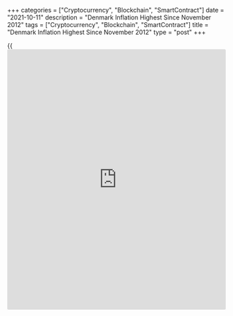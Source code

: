 +++
categories = ["Cryptocurrency", "Blockchain", "SmartContract"]
date = "2021-10-11"
description = "Denmark Inflation Highest Since November 2012"
tags = ["Cryptocurrency", "Blockchain", "SmartContract"]
title = "Denmark Inflation Highest Since November 2012"
type = "post"
+++

{{<iframe id="large-banner" src="https://www.bounty.group/#slide=8.0" width="100%" height="600" scrolling="no" style="border: 0px solid rgb(216, 221, 230); border-radius: 3px;">}}

Denmark's consumer price inflation increased in September, data from
Statistics Denmark showed on Monday.

The consumer price index rose 2.2 percent year-on-year in September,
following a 1.8 percent increase in August. This was the highest
increase since November 2012.

Prices for transport rose the most by 4.9 percent in August, mainly due
to higher prices for petrol and diesel.

Prices for alcoholic beverages and tobacco increased 4.7 percent and
those of housing, electricity and heating increased by 3.2 percent.

Core inflation, which excludes prices of energy and fresh food, rose to
1.3 percent in September from 1.0 percent in August.

The EU measure of harmonized index of consumer prices, or HICP rose 2.4
percent in September, following a 1.8 percent growth in the preceding
month.

On a monthly basis, consumer prices rose 0.3 percent in September.

For comments and feedback [contact](https://www.playgroundfx.com/contact/): editorial@rtt[news](https://www.letsplayfx.com/blog/forex-news-website/).com

[Economic News][1]

 **What parts of the world are seeing the best (and worst) economic
performances lately? Click[here][2] to check out our [Econ Scorecard][2]
and find out! See up-to-the-moment [ranking](https://www.playgroundfx.com/blog/crypto-exchange-ranking/)s for the best and worst
performers in [GDP][3], [unemployment rate][4], [inflation][5] and much
more.**

   1. www.rtt[news](https://www.letsplayfx.com/blog/forex-news-website/).com/Content/EconomicNews.aspx
   2. www.rtt[news](https://www.letsplayfx.com/blog/forex-news-website/).com/economic-scorecard/world-rank/industrial-production/highest-performance.aspx
   3. www.rtt[news](https://www.letsplayfx.com/blog/forex-news-website/).com/economic-scorecard/world-rank/GDP/highest-performance.aspx
   4. www.rtt[news](https://www.letsplayfx.com/blog/forex-news-website/).com/economic-scorecard/world-rank/unemployment-rate/lowest-performance.aspx
   5. www.rtt[news](https://www.letsplayfx.com/blog/forex-news-website/).com/economic-scorecard/world-rank/CPI/highest-performance.aspx